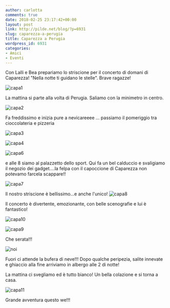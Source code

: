 ```yaml
---
author: carlotta
comments: true
date: 2018-02-25 23:17:42+00:00
layout: post
link: http://pilde.net/blog/?p=6931
slug: caparezza-a-perugia
title: Caparezza a Perugia
wordpress_id: 6931
categories:
- Amici
- Eventi
---
```


Con Lalli e Bea prepariamo lo striscione per il concerto di domani di Caparezza! "Nella notte ti guidano le stelle". Brave ragazze!

![capa1](http://pilde.net/blog/wp-content/uploads/2018/02/capa1.jpg)


La mattina si parte alla volta di Perugia. Saliamo con la minimetro in centro.

![capa2](http://pilde.net/blog/wp-content/uploads/2018/02/capa2.jpg)


Fa freddissimo e inizia pure a nevicareeee ... passiamo il pomeriggio tra cioccolateria e pizzeria

![capa3](http://pilde.net/blog/wp-content/uploads/2018/02/capa3.jpg)


 ![capa4](http://pilde.net/blog/wp-content/uploads/2018/02/capa4.jpg)


 ![capa6](http://pilde.net/blog/wp-content/uploads/2018/02/capa6.jpg)


e alle 8 siamo al palazzetto dello sport. Qui fa un bel calduccio e svaligiamo il negozio dei gadget....la felpa con il capoccione di Caparezza non potevamo farcela scappare!!

![capa7](http://pilde.net/blog/wp-content/uploads/2018/02/capa7.jpg)


Il nostro striscione è bellissimo...e anche l'unico! ![capa8](http://pilde.net/blog/wp-content/uploads/2018/02/capa8.jpg)


Il concerto è divertente, emozionante, con belle scenografie e lui è fantastico!

![capa10](http://pilde.net/blog/wp-content/uploads/2018/02/capa10.jpg)


 ![capa9](http://pilde.net/blog/wp-content/uploads/2018/02/capa9.jpg)




Che serata!!!

![noi](http://pilde.net/blog/wp-content/uploads/2018/02/noi-1.jpg)




Fuori ci attende la bufera di neve!!! Dopo qualche peripezia, salite innevate e ghiaccio alla fine arriviamo in albergo alle 2 di notte!

La mattina ci svegliamo ed è tutto bianco! Un bella colazione e si torna a casa.

![capa11](http://pilde.net/blog/wp-content/uploads/2018/02/capa11.jpg)


Grande avventura questo we!!!
